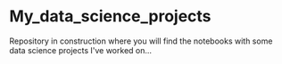 # My_data_science_projects
Repository in construction where you will find the notebooks with some data science projects I've worked on...
